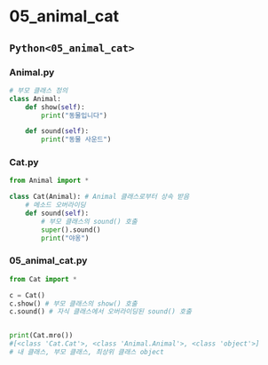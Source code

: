 # 05_animal_cat

## `Python<05_animal_cat>`

### Animal.py
```py
# 부모 클래스 정의
class Animal:
    def show(self):
        print("동물입니다")

    def sound(self):
        print("동물 사운드")

```

### Cat.py
```py
from Animal import *

class Cat(Animal): # Animal 클래스로부터 상속 받음
    # 메소드 오버라이딩
    def sound(self):
        # 부모 클래스의 sound() 호출
        super().sound()
        print("야옹")
```

### 05_animal_cat.py
```py
from Cat import *

c = Cat()
c.show() # 부모 클래스의 show() 호출
c.sound() # 자식 클래스에서 오버라이딩된 sound() 호출


print(Cat.mro())
#[<class 'Cat.Cat'>, <class 'Animal.Animal'>, <class 'object'>]
# 내 클래스, 부모 클래스, 최상위 클래스 object
```